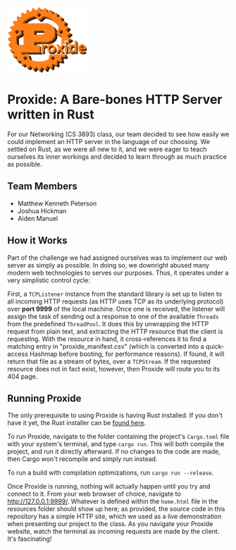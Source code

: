 <img src="https://github.com/MKP157/Proxide/blob/main/resources/PrOxide_Logo.png" height="150" alt="">

# Proxide: A Bare-bones HTTP Server written in Rust
For our Networking (CS 3893) class, our team decided to see how easily we could implement 
an HTTP server in the language of our choosing. We settled on Rust, as we were all new to it,
and we were eager to teach ourselves its inner workings and decided to learn through as much 
practice as possible.

## Team Members
- Matthew Kenneth Peterson
- Joshua Hickman
- Aiden Manuel

## How it Works
Part of the challenge we had assigned ourselves was to implement our web server as simply as
possible. In doing so, we downright abused many modern web technologies to serves our purposes.
Thus, it operates under a very simplistic control cycle:

First, a `TCPListener` instance from the standard library is set up to listen to all 
incoming HTTP requests (as HTTP uses TCP as its underlying protocol) over **port 9999** of
the local machine. Once one is received, the listener will assign the task of sending out 
a response to one of the available `Threads` from the predefined `ThreadPool`. It does this 
by unwrapping the HTTP request from plain text, and extracting the HTTP resource that the
client is requesting. With the resource in hand, it cross-references it to find a matching 
entry in "proxide_manifest.csv" (which is converted into a quick-access Hashmap before booting, 
for performance reasons). If found, it will return that file as a stream of bytes, over a 
`TCPStream`. If the requested resource does not in fact exist, however, then Proxide 
will route you to its 404 page.

## Running Proxide
The only prerequisite to using Proxide is having Rust installed. 
If you don't have it yet, the Rust installer can be [found here](https://www.rust-lang.org/tools/install).

To run Proxide, navigate to the folder containing the project's `Cargo.toml` file 
with your system's terminal, and type `cargo run`. This will both compile the project,
and run it directly afterward. If no changes to the code are made, then Cargo won't
recompile and simply run instead.

To run a build with compilation optimizations, run `cargo run --release`.

Once Proxide is running, nothing will actually happen until you try and connect to it. 
From your web browser of choice, navigate to http://127.0.0.1:9999/. Whatever is defined 
within the `home.html` file in the resources folder should show up here; as provided, the
source code in this repository has a simple HTTP site, which we used as a live demonstration
when presenting our project to the class. As you navigate your Proxide website, watch the 
terminal as incoming requests are made by the client. It's fascinating!
